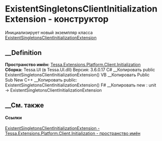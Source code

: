 # ExistentSingletonsClientInitializationExtension - конструктор
Инициализирует новый экземпляр класса
[ExistentSingletonsClientInitializationExtension](T_Tessa_Extensions_Platform_Client_Initialization_ExistentSingletonsClientInitializationExtension.htm)
##  __Definition
 **Пространство имён:**
[Tessa.Extensions.Platform.Client.Initialization](N_Tessa_Extensions_Platform_Client_Initialization.htm)  
 **Сборка:** Tessa.UI (в Tessa.UI.dll) Версия: 3.6.0.17
C# __Копировать
     public ExistentSingletonsClientInitializationExtension()
VB __Копировать
     Public Sub New
C++ __Копировать
     public:
    ExistentSingletonsClientInitializationExtension()
F# __Копировать
     new : unit -> ExistentSingletonsClientInitializationExtension
##  __См. также
#### Ссылки
[ExistentSingletonsClientInitializationExtension -
](T_Tessa_Extensions_Platform_Client_Initialization_ExistentSingletonsClientInitializationExtension.htm)
[Tessa.Extensions.Platform.Client.Initialization - пространство
имён](N_Tessa_Extensions_Platform_Client_Initialization.htm)
